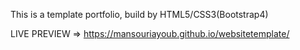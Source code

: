 
This is a template portfolio, build by HTML5/CSS3(Bootstrap4)

LIVE PREVIEW => https://mansouriayoub.github.io/websitetemplate/
